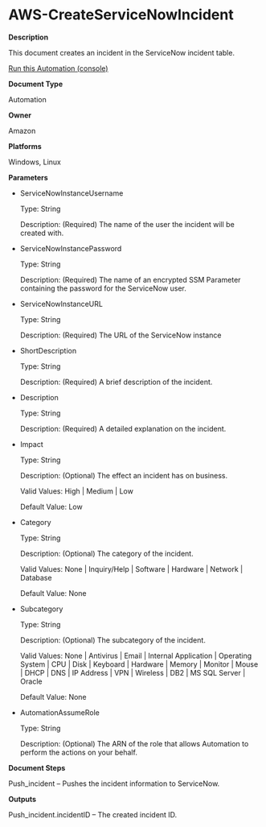 # AWS\-CreateServiceNowIncident<a name="automation-aws-createservicenowincident"></a>

**Description**

This document creates an incident in the ServiceNow incident table\.

[Run this Automation \(console\)](https://console.aws.amazon.com/systems-manager/automation/execute/AWS-CreateServiceNowIncident)

**Document Type**

Automation

**Owner**

Amazon

**Platforms**

Windows, Linux

**Parameters**
+ ServiceNowInstanceUsername

  Type: String

  Description: \(Required\) The name of the user the incident will be created with\.
+ ServiceNowInstancePassword

  Type: String

  Description: \(Required\) The name of an encrypted SSM Parameter containing the password for the ServiceNow user\.
+ ServiceNowInstanceURL

  Type: String

  Description: \(Required\) The URL of the ServiceNow instance
+ ShortDescription

  Type: String

  Description: \(Required\) A brief description of the incident\.
+ Description

  Type: String

  Description: \(Required\) A detailed explanation on the incident\.
+ Impact

  Type: String

  Description: \(Optional\) The effect an incident has on business\.

  Valid Values: High \| Medium \| Low

  Default Value: Low
+ Category 

  Type: String

  Description: \(Optional\) The category of the incident\.

  Valid Values: None \| Inquiry/Help \| Software \| Hardware \| Network \| Database

  Default Value: None
+ Subcategory

  Type: String

  Description: \(Optional\) The subcategory of the incident\.

  Valid Values: None \| Antivirus \| Email \| Internal Application \| Operating System \| CPU \| Disk \| Keyboard \| Hardware \| Memory \| Monitor \| Mouse \| DHCP \| DNS \| IP Address \| VPN \| Wireless \| DB2 \| MS SQL Server \| Oracle 

  Default Value: None
+ AutomationAssumeRole

  Type: String

  Description: \(Optional\) The ARN of the role that allows Automation to perform the actions on your behalf\.

**Document Steps**

Push\_incident – Pushes the incident information to ServiceNow\.

**Outputs**

Push\_incident\.incidentID – The created incident ID\.